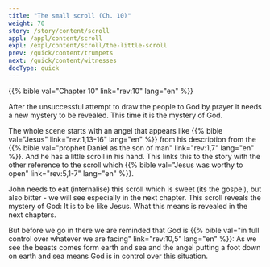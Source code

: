 ```yaml
---
title: "The small scroll (Ch. 10)"
weight: 70
story: /story/content/scroll
appl: /appl/content/scroll
expl: /expl/content/scroll/the-little-scroll
prev: /quick/content/trumpets
next: /quick/content/witnesses
docType: quick
---
```


{{% bible val="Chapter 10" link="rev:10" lang="en" %}}

After the unsuccessful attempt to draw the people to God by prayer it needs a new mystery to be revealed. This time it is the mystery of God.

The whole scene starts with an angel that appears like {{% bible val="Jesus" link="rev:1,13-16" lang="en" %}} from his description from the 
{{% bible val="prophet Daniel as the son of man" link="rev:1,7" lang="en" %}}. And he has a little scroll in his hand. 
This links this to the story with the other reference to the scroll which {{% bible val="Jesus was worthy to open" link="rev:5,1-7" lang="en" %}}.

John needs to eat (internalise) this scroll which is sweet (its the gospel), but also bitter -  we will see especially in the next chapter. 
This scroll reveals the mystery of God: It is to be like Jesus. What this means is revealed in the next chapters. 

But before we go in there we are reminded that God is {{% bible val="in full control over whatever we are facing" link="rev:10,5" lang="en" %}}: 
As we see the beasts comes form earth and sea and the angel putting a foot down on earth and sea means God is in control over this situation.
